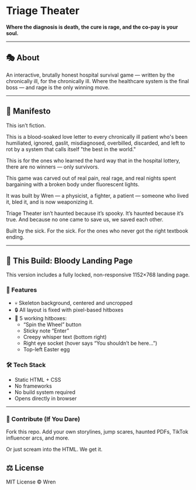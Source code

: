 # Triage Theater

**Where the diagnosis is death, the cure is rage, and the co-pay is your soul.**

---

## 🎭 About

An interactive, brutally honest hospital survival game — written by the chronically ill, for the chronically ill.
Where the healthcare system is the final boss — and rage is the only winning move.

---

## 📜 Manifesto

This isn’t fiction.

This is a blood-soaked love letter to every chronically ill patient who's been humiliated, ignored, gaslit, misdiagnosed, overbilled, discarded, and left to rot by a system that calls itself "the best in the world."

This is for the ones who learned the hard way that in the hospital lottery, there are no winners — only survivors.

This game was carved out of real pain, real rage, and real nights spent bargaining with a broken body under fluorescent lights.

It was built by Wren — a physicist, a fighter, a patient — someone who lived it, bled it, and is now weaponizing it.

Triage Theater isn’t haunted because it’s spooky.
It’s haunted because it’s true.
And because no one came to save us, we saved each other.

Built by the sick. For the sick.
For the ones who never got the right textbook ending.

---

## 🧱 This Build: Bloody Landing Page

This version includes a fully locked, non-responsive 1152×768 landing page.

### 🧩 Features
- 💀 Skeleton background, centered and uncropped
- 🔒 All layout is fixed with pixel-based hitboxes
- 🎯 5 working hitboxes:
  - “Spin the Wheel” button
  - Sticky note “Enter”
  - Creepy whisper text (bottom right)
  - Right eye socket (hover says “You shouldn’t be here…”)
  - Top-left Easter egg

### 🛠️ Tech Stack
- Static HTML + CSS
- No frameworks
- No build system required
- Opens directly in browser

---

### 👻 Contribute (If You Dare)
Fork this repo. Add your own storylines, jump scares, haunted PDFs, TikTok influencer arcs, and more.

Or just scream into the HTML. We get it.


## ⚖️ License

MIT License © Wren 
